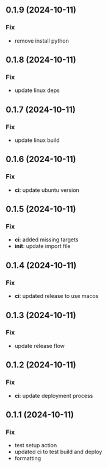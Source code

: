 ## 0.1.9 (2024-10-11)

### Fix

- remove install python

## 0.1.8 (2024-10-11)

### Fix

- update linux deps

## 0.1.7 (2024-10-11)

### Fix

- update linux build

## 0.1.6 (2024-10-11)

### Fix

- **ci**: update ubuntu version

## 0.1.5 (2024-10-11)

### Fix

- **ci**: added missing targets
- **init**: update import file

## 0.1.4 (2024-10-11)

### Fix

- **ci**: updated release to use macos

## 0.1.3 (2024-10-11)

### Fix

- update release flow

## 0.1.2 (2024-10-11)

### Fix

- **ci**: update deployment process

## 0.1.1 (2024-10-11)

### Fix

- test setup action
- updated ci to test build and deploy
- formatting
